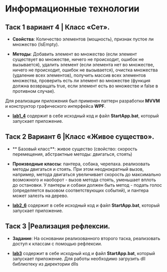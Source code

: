 # Информационные технологии

## Таск 1 вариант 4 | Класс «Сет».
* **Свойства**: Количество элементов (мощность), признак пустое ли множество (IsEmpty). 

* **Методы**: Добавить элемент во множество (если элемент существует во множестве, ничего не происходит, ошибок не вызывается), удалить элемент (если элемента нет во множестве, ничего не происходит, ошибок не вызывается), очистка множества (удаление всех элементов), получить массив всех элементов множества, проверить есть ли элемент во множестве (функция должна возвращать true, если элемент есть во множестве и false в противном случае).

Для реализации приложения был применен паттерн разработки **MVVM** и конструктор графического интерфейса **WPF**.

* [**lab1_4**](https://github.com/DanyaKalashnikov/IT.Labs/tree/main/lab1_4) содержит в себе исходный код и файл **StartApp.bat**, который запускает приложение.

## Таск 2 Вариант 6 |Класс «Живое существо».
* ** Базовый класс**: живое существо (свойство: скорость перемещения, абстрактные методы: двигаться, стоять)

* **Производные классы**: пантера, собака, черепаха. реализовать методы двигаться и стоять. При этом неоднократный вызов, например, метода двигаться увеличивает скорость до максимально возможного и наоборот - вызов метода стоять, уменьшает вплоть до остановки. У пантеры и собаки должен быть метод - подать голос (определяется вызовом соответствующих событий), и пантера может залезть на дерево.

* [**lab2_6**](https://github.com/DanyaKalashnikov/IT.Labs/tree/main/lab2_6) содержит в себе исходный код и файл **StartApp.bat**, который запускает приложение.

## Таск 3 |Реализация рефлексии.
* **Задание**: На основании реализованного второго таска, реализовать доступ к классам с помощью рефлексии.

* [**lab3**](https://github.com/DanyaKalashnikov/IT.Labs/tree/main/lab3) содержит в себе исходный код и файл **StartApp.bat**, который запускает приложение. Для работы необходимо загрузить dll  библиотеку из директории dlls